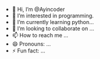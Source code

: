 - 👋 Hi, I’m @Ayincoder
- 👀 I’m interested in programming.
- 🌱 I’m currently learning python...
- 💞️ I’m looking to collaborate on ...
- 📫 How to reach me ...
- 😄 Pronouns: ...
- ⚡ Fun fact: ...

<!---
Ayincoder/Ayincoder is a ✨ special ✨ repository because its `README.md` (this file) appears on your GitHub profile.
You can click the Preview link to take a look at your changes.
--->
